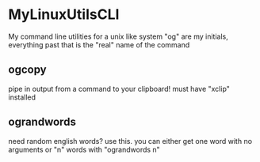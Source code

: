 # MyLinuxUtilsCLI
My command line utilities for a unix like system
"og" are my initials, everything past that is the "real" name of the command

## ogcopy
pipe in output from a command to your clipboard! must have "xclip" installed

## ograndwords
need random english words? use this. you can either get one word with no arguments or "n" words with "ograndwords n"